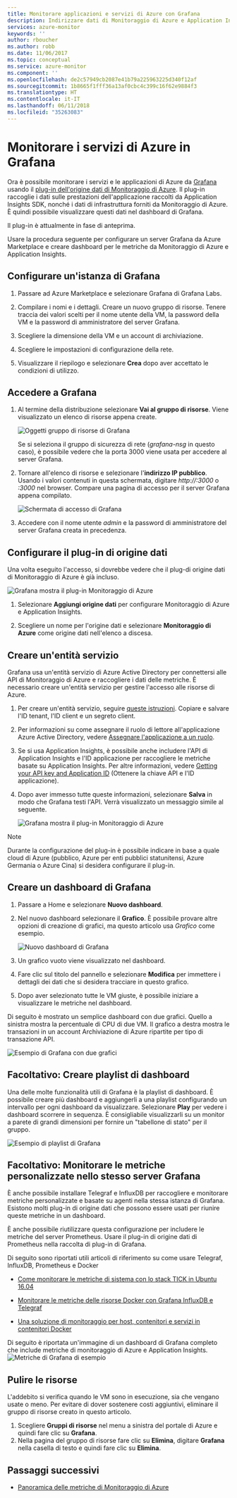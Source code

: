 ```yaml
---
title: Monitorare applicazioni e servizi di Azure con Grafana
description: Indirizzare dati di Monitoraggio di Azure e Application Insights i modo da poterli vedere in Grafana.
services: azure-monitor
keywords: ''
author: rboucher
ms.author: robb
ms.date: 11/06/2017
ms.topic: conceptual
ms.service: azure-monitor
ms.component: ''
ms.openlocfilehash: de2c57949cb2087e41b79a225963225d340f12af
ms.sourcegitcommit: 1b8665f1fff36a13af0cbc4c399c16f62e9884f3
ms.translationtype: HT
ms.contentlocale: it-IT
ms.lasthandoff: 06/11/2018
ms.locfileid: "35263083"
---
```

# <a name="monitor-your-azure-services-in-grafana"></a>Monitorare i servizi di Azure in Grafana
Ora è possibile monitorare i servizi e le applicazioni di Azure da [Grafana](https://grafana.com/) usando il [plug-in dell'origine dati di Monitoraggio di Azure](https://grafana.com/plugins/grafana-azure-monitor-datasource). Il plug-in raccoglie i dati sulle prestazioni dell'applicazione raccolti da Application Insights SDK, nonché i dati di infrastruttura forniti da Monitoraggio di Azure. È quindi possibile visualizzare questi dati nel dashboard di Grafana.

Il plug-in è attualmente in fase di anteprima.

Usare la procedura seguente per configurare un server Grafana da Azure Marketplace e creare dashboard per le metriche da Monitoraggio di Azure e Application Insights.

## <a name="set-up-a-grafana-instance"></a>Configurare un'istanza di Grafana
1. Passare ad Azure Marketplace e selezionare Grafana di Grafana Labs.

2. Compilare i nomi e i dettagli. Creare un nuovo gruppo di risorse. Tenere traccia dei valori scelti per il nome utente della VM, la password della VM e la password di amministratore del server Grafana.  

3. Scegliere la dimensione della VM e un account di archiviazione.

4. Scegliere le impostazioni di configurazione della rete.

5. Visualizzare il riepilogo e selezionare **Crea** dopo aver accettato le condizioni di utilizzo.

## <a name="log-in-to-grafana"></a>Accedere a Grafana
1. Al termine della distribuzione selezionare **Vai al gruppo di risorse**. Viene visualizzato un elenco di risorse appena create.

    ![Oggetti gruppo di risorse di Grafana](.\media\monitor-how-to-grafana\grafana1.png)

    Se si seleziona il gruppo di sicurezza di rete (*grafana-nsg* in questo caso), è possibile vedere che la porta 3000 viene usata per accedere al server Grafana.

2. Tornare all'elenco di risorse e selezionare l'**indirizzo IP pubblico**. Usando i valori contenuti in questa schermata, digitare *http://<IP address>:3000* o *<DNSName>:3000* nel browser. Compare una pagina di accesso per il server Grafana appena compilato.

    ![Schermata di accesso di Grafana](.\media\monitor-how-to-grafana\grafana2.png)

3. Accedere con il nome utente *admin* e la password di amministratore del server Grafana creata in precedenza.

## <a name="configure-data-source-plugin"></a>Configurare il plug-in di origine dati

Una volta eseguito l'accesso, si dovrebbe vedere che il plug-di origine dati di Monitoraggio di Azure è già incluso.

![Grafana mostra il plug-in Monitoraggio di Azure](.\media\monitor-how-to-grafana\grafana3.png)

1. Selezionare **Aggiungi origine dati** per configurare Monitoraggio di Azure e Application Insights.

2. Scegliere un nome per l'origine dati e selezionare **Monitoraggio di Azure** come origine dati nell'elenco a discesa.


## <a name="create-a-service-principal"></a>Creare un'entità servizio

Grafana usa un'entità servizio di Azure Active Directory per connettersi alle API di Monitoraggio di Azure e raccogliere i dati delle metriche. È necessario creare un'entità servizio per gestire l'accesso alle risorse di Azure.

1. Per creare un'entità servizio, seguire [queste istruzioni](../azure-resource-manager/resource-group-create-service-principal-portal.md). Copiare e salvare l'ID tenant, l'ID client e un segreto client.

2. Per informazioni su come assegnare il ruolo di lettore all'applicazione Azure Active Directory, vedere [Assegnare l'applicazione a un ruolo](https://docs.microsoft.com/azure/azure-resource-manager/resource-group-create-service-principal-portal#assign-application-to-role).     

3. Se si usa Application Insights, è possibile anche includere l'API di Application Insights e l'ID applicazione per raccogliere le metriche basate su Application Insights. Per altre informazioni, vedere [Getting your API key and Application ID](https://dev.applicationinsights.io/documentation/Authorization/API-key-and-App-ID) (Ottenere la chiave API e l'ID applicazione).

4. Dopo aver immesso tutte queste informazioni, selezionare **Salva** in modo che Grafana testi l'API. Verrà visualizzato un messaggio simile al seguente.  

    ![Grafana mostra il plug-in Monitoraggio di Azure](.\media\monitor-how-to-grafana\grafana4-1.png)

> [!NOTE]
> Durante la configurazione del plug-in è possibile indicare in base a quale cloud di Azure (pubblico, Azure per enti pubblici statunitensi, Azure Germania o Azure Cina) si desidera configurare il plug-in.
>
>

## <a name="build-a-grafana-dashboard"></a>Creare un dashboard di Grafana

1. Passare a Home e selezionare **Nuovo dashboard**.

2. Nel nuovo dashboard selezionare il **Grafico**. È possibile provare altre opzioni di creazione di grafici, ma questo articolo usa *Grafico* come esempio.

    ![Nuovo dashboard di Grafana](.\media\monitor-how-to-grafana\grafana5.png)

3. Un grafico vuoto viene visualizzato nel dashboard.

4. Fare clic sul titolo del pannello e selezionare **Modifica** per immettere i dettagli dei dati che si desidera tracciare in questo grafico.

5. Dopo aver selezionato tutte le VM giuste, è possibile iniziare a visualizzare le metriche nel dashboard.

Di seguito è mostrato un semplice dashboard con due grafici. Quello a sinistra mostra la percentuale di CPU di due VM. Il grafico a destra mostra le transazioni in un account Archiviazione di Azure ripartite per tipo di transazione API.

![Esempio di Grafana con due grafici](.\media\monitor-how-to-grafana\grafana6.png)


## <a name="optional-create-dashboard-playlists"></a>Facoltativo: Creare playlist di dashboard

Una delle molte funzionalità utili di Grafana è la playlist di dashboard. È possibile creare più dashboard e aggiungerli a una playlist configurando un intervallo per ogni dashboard da visualizzare. Selezionare **Play** per vedere i dashboard scorrere in sequenza. È consigliabile visualizzarli su un monitor a parete di grandi dimensioni per fornire un "tabellone di stato" per il gruppo.

![Esempio di playlist di Grafana](.\media\monitor-how-to-grafana\grafana7.png)


## <a name="optional-monitor-your-custom-metrics-in-the-same-grafana-server"></a>Facoltativo: Monitorare le metriche personalizzate nello stesso server Grafana

È anche possibile installare Telegraf e InfluxDB per raccogliere e monitorare metriche personalizzate e basate su agenti nella stessa istanza di Grafana. Esistono molti plug-in di origine dati che possono essere usati per riunire queste metriche in un dashboard.

È anche possibile riutilizzare questa configurazione per includere le metriche del server Prometheus. Usare il plug-in di origine dati di Prometheus nella raccolta di plug-in di Grafana.

Di seguito sono riportati utili articoli di riferimento su come usare Telegraf, InfluxDB, Prometheus e Docker
 - [Come monitorare le metriche di sistema con lo stack TICK in Ubuntu 16.04](https://www.digitalocean.com/community/tutorials/how-to-monitor-system-metrics-with-the-tick-stack-on-ubuntu-16-04)

 - [Monitorare le metriche delle risorse Docker con Grafana InfluxDB e Telegraf](https://blog.vpetkov.net/2016/08/04/monitor-docker-resource-metrics-with-grafana-influxdb-and-telegraf/)

 - [Una soluzione di monitoraggio per host, contenitori e servizi in contenitori Docker](https://stefanprodan.com/2016/a-monitoring-solution-for-docker-hosts-containers-and-containerized-services/)

Di seguito è riportata un'immagine di un dashboard di Grafana completo che include metriche di monitoraggio di Azure e Application Insights.
![Metriche di Grafana di esempio](.\media\monitor-how-to-grafana\grafana8.png)


## <a name="clean-up-resources"></a>Pulire le risorse

L'addebito si verifica quando le VM sono in esecuzione, sia che vengano usate o meno. Per evitare di dover sostenere costi aggiuntivi, eliminare il gruppo di risorse creato in questo articolo.

1. Scegliere **Gruppi di risorse** nel menu a sinistra del portale di Azure e quindi fare clic su **Grafana**.
2. Nella pagina del gruppo di risorse fare clic su **Elimina**, digitare **Grafana** nella casella di testo e quindi fare clic su **Elimina**.

## <a name="next-steps"></a>Passaggi successivi
* [Panoramica delle metriche di Monitoraggio di Azure](monitoring-overview-metrics.md)
